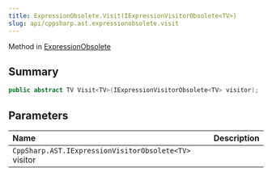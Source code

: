 ```yaml
---
title: ExpressionObsolete.Visit(IExpressionVisitorObsolete<TV>)
slug: api/cppsharp.ast.expressionobsolete.visit
---
```

Method in [ExpressionObsolete](/api/cppsharp/ast/expressionobsolete)

## Summary



```csharp
public abstract TV Visit<TV>(IExpressionVisitorObsolete<TV> visitor);
```

## Parameters

|Name|Description|
|:---|:---|
|`CppSharp.AST.IExpressionVisitorObsolete<TV>` visitor||

